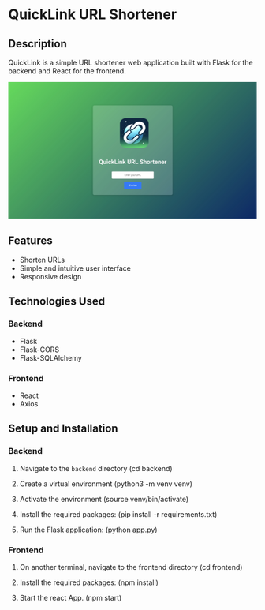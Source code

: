 # QuickLink URL Shortener

## Description

QuickLink is a simple URL shortener web application built with Flask for the backend and React for the frontend.

![QuickLink Screenshot](images/screenshot.png)

## Features

- Shorten URLs
- Simple and intuitive user interface
- Responsive design

## Technologies Used

### Backend
- Flask
- Flask-CORS
- Flask-SQLAlchemy

### Frontend
- React
- Axios

## Setup and Installation

### Backend

1. Navigate to the `backend` directory (cd backend)

2. Create a virtual environment (python3 -m venv venv) 

3. Activate the environment (source venv/bin/activate)

4. Install the required packages: (pip install -r requirements.txt)

5. Run the Flask application: (python app.py)

### Frontend 

1. On another terminal, navigate to the frontend directory (cd frontend)

2. Install the required packages: (npm install)

3. Start the react App. (npm start)


